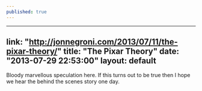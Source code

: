 ```yaml
---
published: true
---
```


---
link: "http://jonnegroni.com/2013/07/11/the-pixar-theory/"
title: "The Pixar Theory"
date: "2013-07-29 22:53:00"
layout: default
---

Bloody marvellous speculation here. If this turns out to be true then I hope we hear the behind the scenes story one day.